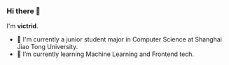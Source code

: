 ### Hi there 👋

I'm **victrid**.
- :construction_worker: I'm currently a junior student major in Computer Science at Shanghai Jiao Tong University.
- 🌱 I’m currently learning Machine Learning and Frontend tech.
